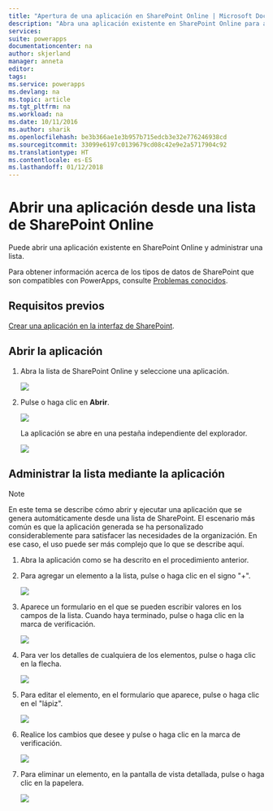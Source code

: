 ```yaml
---
title: "Apertura de una aplicación en SharePoint Online | Microsoft Docs"
description: "Abra una aplicación existente en SharePoint Online para administrar una lista."
services: 
suite: powerapps
documentationcenter: na
author: skjerland
manager: anneta
editor: 
tags: 
ms.service: powerapps
ms.devlang: na
ms.topic: article
ms.tgt_pltfrm: na
ms.workload: na
ms.date: 10/11/2016
ms.author: sharik
ms.openlocfilehash: be3b366ae1e3b957b715edcb3e32e776246938cd
ms.sourcegitcommit: 33099e6197c0139679cd08c42e9e2a5717904c92
ms.translationtype: HT
ms.contentlocale: es-ES
ms.lasthandoff: 01/12/2018
---
```

# <a name="open-app-from-a-sharepoint-online-list"></a>Abrir una aplicación desde una lista de SharePoint Online
Puede abrir una aplicación existente en SharePoint Online y administrar una lista.

Para obtener información acerca de los tipos de datos de SharePoint que son compatibles con PowerApps, consulte [Problemas conocidos](connections/connection-sharepoint-online.md#known-issues).

## <a name="prerequisites"></a>Requisitos previos
[Crear una aplicación en la interfaz de SharePoint](generate-app-from-sharepoint-list-interface.md).

## <a name="open-the-app"></a>Abrir la aplicación
1. Abra la lista de SharePoint Online y seleccione una aplicación.
   
    ![](./media/open-app-embedded-in-sharepoint/view-list-updated.png)
2. Pulse o haga clic en **Abrir**.
   
    ![](./media/open-app-embedded-in-sharepoint/open-button-updated.png)
   
    La aplicación se abre en una pestaña independiente del explorador.
   
    ![](./media/open-app-embedded-in-sharepoint/separate-tab-updated.png)

## <a name="manage-the-list-using-the-app"></a>Administrar la lista mediante la aplicación
> [!NOTE]
> En este tema se describe cómo abrir y ejecutar una aplicación que se genera automáticamente desde una lista de SharePoint. El escenario más común es que la aplicación generada se ha personalizado considerablemente para satisfacer las necesidades de la organización. En ese caso, el uso puede ser más complejo que lo que se describe aquí.
> 
> 

1. Abra la aplicación como se ha descrito en el procedimiento anterior.
2. Para agregar un elemento a la lista, pulse o haga clic en el signo "+".
   
    ![](./media/open-app-embedded-in-sharepoint/add-item.png)
3. Aparece un formulario en el que se pueden escribir valores en los campos de la lista. Cuando haya terminado, pulse o haga clic en la marca de verificación.
   
    ![](./media/open-app-embedded-in-sharepoint/enter-item.png)
4. Para ver los detalles de cualquiera de los elementos, pulse o haga clic en la flecha.
   
    ![](./media/open-app-embedded-in-sharepoint/open-item.png)
5. Para editar el elemento, en el formulario que aparece, pulse o haga clic en el "lápiz".
   
    ![](./media/open-app-embedded-in-sharepoint/view-item.png)
6. Realice los cambios que desee y pulse o haga clic en la marca de verificación.
   
    ![](./media/open-app-embedded-in-sharepoint/edit-item.png)
7. Para eliminar un elemento, en la pantalla de vista detallada, pulse o haga clic en la papelera.
   
    ![](./media/open-app-embedded-in-sharepoint/delete-item.png)


